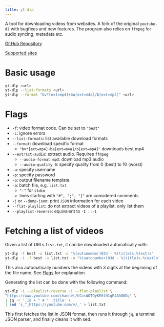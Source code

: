 ```yaml
---
title: yt-dlp
---
```


A tool for downloading videos from websites. A fork of the original `youtube-dl`
with bugfixes and new features. The program also relies on `ffmpeg` for audio
syncing, metadata etc.

[GitHub Repository](https://github.com/yt-dlp/yt-dlp) 

[Supported sites](https://github.com/yt-dlp/yt-dlp/blob/master/supportedsites.md)

# Basic usage

```bash 
yt-dlp <url>
yt-dlp --list-formats <url>
yt-dlp --format "bv*[ext=mp4]+ba[ext=m4a]/b[ext=mp4]" <url>
```

# Flags

- `-f`: video format code. Can be set to `"best"`
- `-i`: ignore errors
- `--list-formats`: list available download formats
- `--format`: download specific format
    - `"bv*[ext=mp4]+ba[ext=m4a]/b[ext=mp4]"` downloads best mp4
- `--extract-audio`: extract audio. Requires `ffmpeg`
    - `--audio-format mp3`: download mp3 audio
    - `--audio-quality 0`: specify quality from $0$ (best) to $10$ (worst)
- `-u`: specify username
- `-p`: specify password
- `-o`: output filename template
- `-a`: batch file, e.g. `list.txt`
    - `"-"` for `stdin`
    - lines starting with `"#", ";", "]"` are considered comments
- `-j` or `--dump-json`: print `JSON` information for each video
- `--flat-playlist`: do not extract videos of a playlist, only list them
- `--playlist-reverse`: equivalent to `-I ::-1`

# Fetching a list of videos

Given a list of URLs `list.txt`, it can be downloaded automatically with:

```bash
yt-dlp -f best -a list.txt -o "%(autonumber)03d - %(title)s.%(ext)s"
yt-dlp -i -f best -a list.txt -o "%(autonumber)03d - %(title)s.%(ext)s"
```

This also automatically numbers the videos with $3$ digits at the beginning of
the file name. See [Flags](#flags) for explanation. 

Generating the list can be done with the following command:

```bash
yt-dlp -i --playlist-reverse -j --flat-playlist \
"https://www.youtube.com/channel/UCosWOTQyKE0tN1qE4Ah80Og" \
| jq -r '.id + " # " .title' \
| sed 's_^_https://youtube.com/v/_' > list.txt
```

This first fetches the list in JSON format, then runs it through `jq`, a
terminal JSON parser, and finally cleans it with sed.
